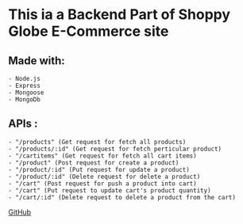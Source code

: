 # This ia a Backend Part of Shoppy Globe E-Commerce site
## Made with:
    - Node.js
    - Express
    - Mongoose
    - MongoDb

## APIs :
    - "/products" (Get request for fetch all products)
    - "/products/:id" (Get request for fetch perticular product)
    - "/cartitems" (Get request for fetch all cart items)
    - "/product" (Post request for create a product)
    - "/product/:id" (Put request for update a product)
    - "/product/:id" (Delete request for delete a product)
    - "/cart" (Post request for push a product into cart)
    - "/cart" (Put request to update cart's product quantity)
    - "/cart/:id" (Delete request to delete a product from the cart)

[GitHub](https://github.com/gladson65/shoppyGlobe_backend/tree/main/NodeJs)